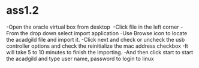 # ass1.2
-Open the oracle virtual box from desktop 
-Click file in the left corner
-From the drop down select import application
-Use Browse icon to locate the acadgild file and import it.
-Click next and check or uncheck the usb controller options and check the reinitialize the mac address checkbox
-It will take 5 to 10 minutes to finish the importing.
-And then click start to start the acadgild and type user name, password to login to linux 

